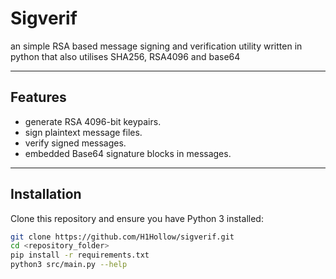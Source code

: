 # Sigverif

an simple RSA based message signing and verification utility written in python that also utilises SHA256, RSA4096 and base64

---

## Features

- generate RSA 4096-bit keypairs.
- sign plaintext message files.
- verify signed messages.
- embedded Base64 signature blocks in messages.

---

## Installation

Clone this repository and ensure you have Python 3 installed:

```bash
git clone https://github.com/H1Hollow/sigverif.git
cd <repository_folder>
pip install -r requirements.txt
python3 src/main.py --help
